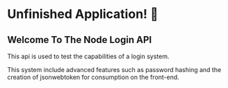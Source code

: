 # Unfinished Application! 🚧

## Welcome To The Node Login API

This api is used to test the capabilities of a login system.

This system include advanced features such as password hashing and the creation of jsonwebtoken for consumption on the front-end.
